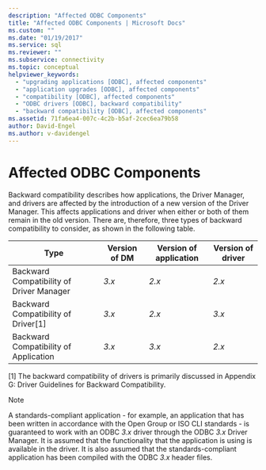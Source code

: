 ```yaml
---
description: "Affected ODBC Components"
title: "Affected ODBC Components | Microsoft Docs"
ms.custom: ""
ms.date: "01/19/2017"
ms.service: sql
ms.reviewer: ""
ms.subservice: connectivity
ms.topic: conceptual
helpviewer_keywords: 
  - "upgrading applications [ODBC], affected components"
  - "application upgrades [ODBC], affected components"
  - "compatibility [ODBC], affected components"
  - "ODBC drivers [ODBC], backward compatibility"
  - "backward compatibility [ODBC], affected components"
ms.assetid: 71fa6ea4-007c-4c2b-b5af-2cec6ea79b58
author: David-Engel
ms.author: v-davidengel
---
```

# Affected ODBC Components
Backward compatibility describes how applications, the Driver Manager, and drivers are affected by the introduction of a new version of the Driver Manager. This affects applications and driver when either or both of them remain in the old version. There are, therefore, three types of backward compatibility to consider, as shown in the following table.  
  
|Type|Version of DM|Version of application|Version of driver|  
|----------|-------------------|----------------------------|-----------------------|  
|Backward Compatibility of Driver Manager|*3.x*|*2.x*|*2.x*|  
|Backward Compatibility of Driver[1]|*3.x*|*2.x*|*3.x*|  
|Backward Compatibility of Application|*3.x*|*3.x*|*2.x*|  
  
 [1]   The backward compatibility of drivers is primarily discussed in Appendix G: Driver Guidelines for Backward Compatibility.  
  
> [!NOTE]
>  A standards-compliant application - for example, an application that has been written in accordance with the Open Group or ISO CLI standards - is guaranteed to work with an ODBC *3.x* driver through the ODBC *3.x* Driver Manager. It is assumed that the functionality that the application is using is available in the driver. It is also assumed that the standards-compliant application has been compiled with the ODBC *3.x* header files.
